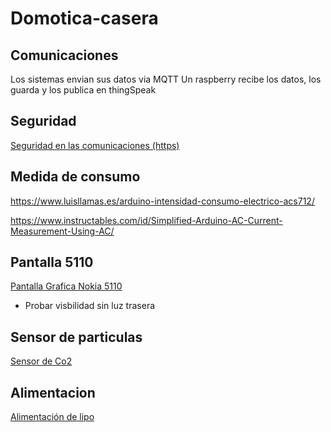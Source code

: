 # Domotica-casera

## Comunicaciones

Los sistemas envian sus datos via MQTT
Un raspberry recibe los datos, los guarda y los publica en thingSpeak

## Seguridad

[Seguridad en las comunicaciones (https)](https://hackaday.com/2018/10/21/https-for-the-internet-of-things/)

## Medida de consumo

https://www.luisllamas.es/arduino-intensidad-consumo-electrico-acs712/

https://www.instructables.com/id/Simplified-Arduino-AC-Current-Measurement-Using-AC/

## Pantalla 5110

[Pantalla Grafica Nokia 5110](https://github.com/mcauser/WeMos-D1-mini-Nokia-5110-PCD8544) 

* Probar visbilidad sin luz trasera

## Sensor de particulas

[Sensor de Co2](https://blog.jokielowie.com/en/2017/12/niedlugo-pomiar-jakosci-powietrza-bosch-bme680-oraz-ccs811-iaq-tvoc/)

## Alimentacion

[Alimentación de lipo](https://randomnerdtutorials.com/esp8266-voltage-regulator-lipo-and-li-ion-batteries/)
